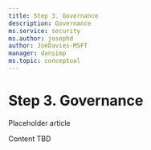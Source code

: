 ```yaml
---
title: Step 3. Governance
description: Governance 
ms.service: security
ms.author: josephd
author: JoeDavies-MSFT
manager: dansimp
ms.topic: conceptual
---
```


# Step 3. Governance

Placeholder article

Content TBD
